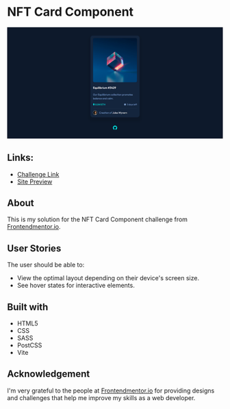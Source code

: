 # NFT Card Component
![](public/images/solution-screenshot.png)

## Links:
- [Challenge Link](https://www.frontendmentor.io/challenges/nft-preview-card-component-SbdUL_w0U)
- [Site Preview](https://robinjmm-nft-card.vercel.app/)

## About
This is my solution for the NFT Card Component challenge from [Frontendmentor.io](https://frontendmentor.io).

## User Stories
The user should be able to:
- View the optimal layout depending on their device's screen size.
- See hover states for interactive elements.

## Built with
- HTML5
- CSS
- SASS
- PostCSS
- Vite

## Acknowledgement
I'm very grateful to the people at [Frontendmentor.io](https://frontendmentor.io) for providing designs and challenges that help me improve my skills as a web developer.